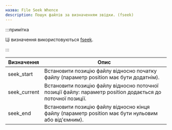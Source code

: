 ```yaml
---
назва: File Seek Whence
description: Пошук файлів за визначенням звідки. (fseek)
---
```


:::примітка

Ці визначення використовуються [fseek](../functions/fseek).

:::

| Визначення | Опис
| ------------ | --------------------------------------------------------------------------------------------------------------------- |
| seek_start | Встановити позицію файлу відносно початку файлу (параметр position має бути додатнім).                    |
| seek_current | Встановити позицію файлу відносно поточної позиції файлу: параметр position додається до поточної позиції. |
| seek_end | Встановити позицію файлу відносно кінця файлу (параметр position має бути нульовим або від'ємним).                  |


